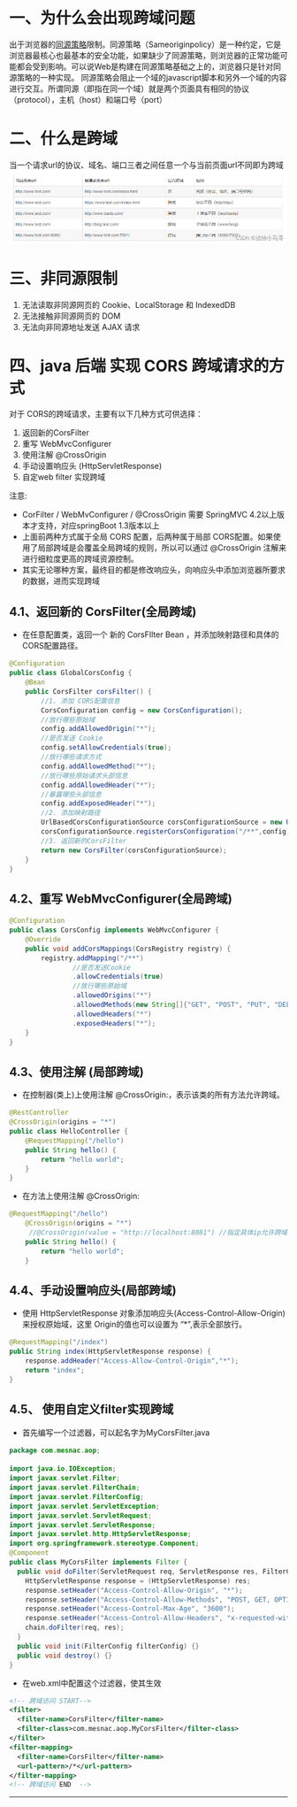 # 一、为什么会出现跨域问题
出于浏览器的[同源策略](https://so.csdn.net/so/search?q=%E5%90%8C%E6%BA%90%E7%AD%96%E7%95%A5&spm=1001.2101.3001.7020)限制。同源策略（Sameoriginpolicy）是一种约定，它是浏览器最核心也最基本的安全功能，如果缺少了同源策略，则浏览器的正常功能可能都会受到影响。可以说Web是构建在同源策略基础之上的，浏览器只是针对同源策略的一种实现。
同源策略会阻止一个域的javascript脚本和另外一个域的内容进行交互。所谓同源（即指在同一个域）就是两个页面具有相同的协议（protocol），主机（host）和端口号（port）
# 二、什么是跨域
当一个请求url的协议、域名、端口三者之间任意一个与当前页面url不同即为跨域
![image.png](./images/1689663295362-f5b14b07-4da9-489f-96f4-b2454692064c.png)
# 三、非同源限制

1. 无法读取非同源网页的 Cookie、LocalStorage 和 IndexedDB
2. 无法接触非同源网页的 DOM
3. 无法向非同源地址发送 AJAX 请求
# 四、java 后端 实现 CORS 跨域请求的方式
对于 CORS的跨域请求，主要有以下几种方式可供选择：

1. 返回新的CorsFilter
2. 重写 WebMvcConfigurer
3. 使用注解 @CrossOrigin
4. 手动设置响应头 (HttpServletResponse)
5. 自定web filter 实现跨域

注意:

- CorFilter / WebMvConfigurer / @CrossOrigin 需要 SpringMVC 4.2以上版本才支持，对应springBoot 1.3版本以上
- 上面前两种方式属于全局 CORS 配置，后两种属于局部 CORS配置。如果使用了局部跨域是会覆盖全局跨域的规则，所以可以通过 @CrossOrigin 注解来进行细粒度更高的跨域资源控制。
- 其实无论哪种方案，最终目的都是修改响应头，向响应头中添加浏览器所要求的数据，进而实现跨域
## 4.1、返回新的 CorsFilter(全局跨域)

- 在任意配置类，返回一个 新的 CorsFIlter Bean ，并添加映射路径和具体的CORS配置路径。
```java
@Configuration
public class GlobalCorsConfig {
    @Bean
    public CorsFilter corsFilter() {
        //1. 添加 CORS配置信息
        CorsConfiguration config = new CorsConfiguration();
        //放行哪些原始域
        config.addAllowedOrigin("*");
        //是否发送 Cookie
        config.setAllowCredentials(true);
        //放行哪些请求方式
        config.addAllowedMethod("*");
        //放行哪些原始请求头部信息
        config.addAllowedHeader("*");
        //暴露哪些头部信息
        config.addExposedHeader("*");
        //2. 添加映射路径
        UrlBasedCorsConfigurationSource corsConfigurationSource = new UrlBasedCorsConfigurationSource();
        corsConfigurationSource.registerCorsConfiguration("/**",config);
        //3. 返回新的CorsFilter
        return new CorsFilter(corsConfigurationSource);
    }
}
```
## 4.2、重写 WebMvcConfigurer(全局跨域)
```java
@Configuration
public class CorsConfig implements WebMvcConfigurer {
    @Override
    public void addCorsMappings(CorsRegistry registry) {
        registry.addMapping("/**")
                //是否发送Cookie
                .allowCredentials(true)
                //放行哪些原始域
                .allowedOrigins("*")
                .allowedMethods(new String[]{"GET", "POST", "PUT", "DELETE"})
                .allowedHeaders("*")
                .exposedHeaders("*");
    }
}
```
## 4.3、使用注解 (局部跨域)

- 在控制器(类上)上使用注解 @CrossOrigin:，表示该类的所有方法允许跨域。
```java
@RestController
@CrossOrigin(origins = "*")
public class HelloController {
    @RequestMapping("/hello")
    public String hello() {
        return "hello world";
    }
}
```

- 在方法上使用注解 @CrossOrigin:
```java
@RequestMapping("/hello")
    @CrossOrigin(origins = "*")
     //@CrossOrigin(value = "http://localhost:8081") //指定具体ip允许跨域
    public String hello() {
        return "hello world";
    }
```
## 4.4、手动设置响应头(局部跨域)

- 使用 HttpServletResponse 对象添加响应头(Access-Control-Allow-Origin)来授权原始域，这里 Origin的值也可以设置为 “*”,表示全部放行。
```java
@RequestMapping("/index")
public String index(HttpServletResponse response) {
    response.addHeader("Access-Allow-Control-Origin","*");
    return "index";
}
```
## 4.5、 使用自定义filter实现跨域

- 首先编写一个过滤器，可以起名字为MyCorsFilter.java
```java
package com.mesnac.aop;
 
import java.io.IOException;
import javax.servlet.Filter;
import javax.servlet.FilterChain;
import javax.servlet.FilterConfig;
import javax.servlet.ServletException;
import javax.servlet.ServletRequest;
import javax.servlet.ServletResponse;
import javax.servlet.http.HttpServletResponse;
import org.springframework.stereotype.Component;
@Component
public class MyCorsFilter implements Filter {
  public void doFilter(ServletRequest req, ServletResponse res, FilterChain chain) throws IOException, ServletException {
    HttpServletResponse response = (HttpServletResponse) res;
    response.setHeader("Access-Control-Allow-Origin", "*");
    response.setHeader("Access-Control-Allow-Methods", "POST, GET, OPTIONS, DELETE");
    response.setHeader("Access-Control-Max-Age", "3600");
    response.setHeader("Access-Control-Allow-Headers", "x-requested-with,content-type");
    chain.doFilter(req, res);
  }
  public void init(FilterConfig filterConfig) {}
  public void destroy() {}
}
```

- 在web.xml中配置这个过滤器，使其生效
```xml
<!-- 跨域访问 START-->
<filter>
  <filter-name>CorsFilter</filter-name>
  <filter-class>com.mesnac.aop.MyCorsFilter</filter-class>
</filter>
<filter-mapping>
  <filter-name>CorsFilter</filter-name>
  <url-pattern>/*</url-pattern>
</filter-mapping>
<!-- 跨域访问 END  -->
```

---


